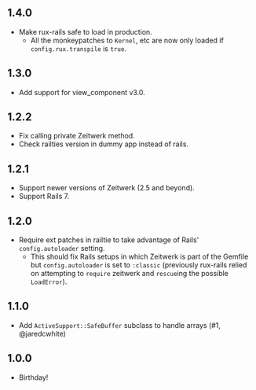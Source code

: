 ## 1.4.0
* Make rux-rails safe to load in production.
  - All the monkeypatches to `Kernel`, etc are now only loaded if `config.rux.transpile` is `true`.

## 1.3.0
* Add support for view_component v3.0.

## 1.2.2
* Fix calling private Zeitwerk method.
* Check railties version in dummy app instead of rails.

## 1.2.1
* Support newer versions of Zeitwerk (2.5 and beyond).
* Support Rails 7.

## 1.2.0
* Require ext patches in railtie to take advantage of Rails' `config.autoloader` setting.
  - This should fix Rails setups in which Zeitwerk is part of the Gemfile but `config.autoloader` is set to `:classic` (previously rux-rails relied on attempting to `require` zeitwerk and `rescue`ing the possible `LoadError`).

## 1.1.0
* Add `ActiveSupport::SafeBuffer` subclass to handle arrays (#1, @jaredcwhite)

## 1.0.0
* Birthday!
